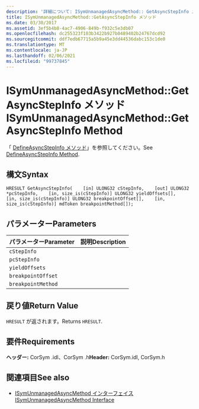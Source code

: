 ```yaml
---
description: '詳細について: ISymUnmanagedAsyncMethod:: GetAsyncStepInfo メソッド'
title: ISymUnmanagedAsyncMethod::GetAsyncStepInfo メソッド
ms.date: 03/30/2017
ms.assetid: 3ef5b4b8-4ac7-4906-849b-f932c5e3db07
ms.openlocfilehash: dc255323f103b3422b927b0489402b24767dcd92
ms.sourcegitcommit: ddf7edb67715a5b9a45e3dd44536dabc153c1de0
ms.translationtype: MT
ms.contentlocale: ja-JP
ms.lasthandoff: 02/06/2021
ms.locfileid: "99737845"
---
```

# <a name="isymunmanagedasyncmethodgetasyncstepinfo-method"></a><span data-ttu-id="064a7-103">ISymUnmanagedAsyncMethod::GetAsyncStepInfo メソッド</span><span class="sxs-lookup"><span data-stu-id="064a7-103">ISymUnmanagedAsyncMethod::GetAsyncStepInfo Method</span></span>

<span data-ttu-id="064a7-104">「 [DefineAsyncStepInfo メソッド](isymunmanagedasyncmethodpropertieswriter-defineasyncstepinfo-method.md)」を参照してください。</span><span class="sxs-lookup"><span data-stu-id="064a7-104">See [DefineAsyncStepInfo Method](isymunmanagedasyncmethodpropertieswriter-defineasyncstepinfo-method.md).</span></span>  
  
## <a name="syntax"></a><span data-ttu-id="064a7-105">構文</span><span class="sxs-lookup"><span data-stu-id="064a7-105">Syntax</span></span>  
  
```idl  
HRESULT GetAsyncStepInfo(    [in] ULONG32 cStepInfo,    [out] ULONG32 *pcStepInfo,    [in, size_is(cStepInfo)] ULONG32 yieldOffsets[],    [in, size_is(cStepInfo)] ULONG32 breakpointOffset[],    [in, size_is(cStepInfo)] mdToken breakpointMethod[]);  
```  
  
## <a name="parameters"></a><span data-ttu-id="064a7-106">パラメーター</span><span class="sxs-lookup"><span data-stu-id="064a7-106">Parameters</span></span>  
  
|<span data-ttu-id="064a7-107">パラメーター</span><span class="sxs-lookup"><span data-stu-id="064a7-107">Parameter</span></span>|<span data-ttu-id="064a7-108">説明</span><span class="sxs-lookup"><span data-stu-id="064a7-108">Description</span></span>|  
|---------------|-----------------|  
|`cStepInfo`||  
|`pcStepInfo`||  
|`yieldOffsets`||  
|`breakpointOffset`||  
|`breakpointMethod`||  
  
## <a name="return-value"></a><span data-ttu-id="064a7-109">戻り値</span><span class="sxs-lookup"><span data-stu-id="064a7-109">Return Value</span></span>  

 <span data-ttu-id="064a7-110">`HRESULT` が返されます。</span><span class="sxs-lookup"><span data-stu-id="064a7-110">Returns `HRESULT`.</span></span>  
  
## <a name="requirements"></a><span data-ttu-id="064a7-111">要件</span><span class="sxs-lookup"><span data-stu-id="064a7-111">Requirements</span></span>  

 <span data-ttu-id="064a7-112">**ヘッダー:** CorSym .idl、CorSym .h</span><span class="sxs-lookup"><span data-stu-id="064a7-112">**Header:** CorSym.idl, CorSym.h</span></span>  
  
## <a name="see-also"></a><span data-ttu-id="064a7-113">関連項目</span><span class="sxs-lookup"><span data-stu-id="064a7-113">See also</span></span>

- [<span data-ttu-id="064a7-114">ISymUnmanagedAsyncMethod インターフェイス</span><span class="sxs-lookup"><span data-stu-id="064a7-114">ISymUnmanagedAsyncMethod Interface</span></span>](isymunmanagedasyncmethod-interface.md)
